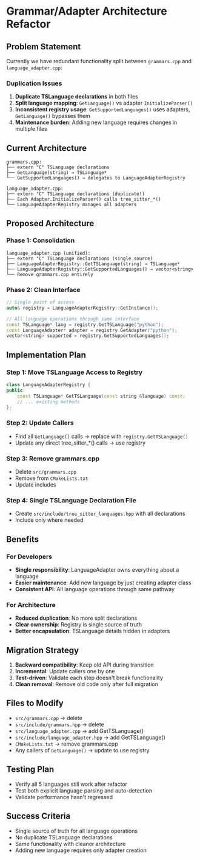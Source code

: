 # Grammar/Adapter Architecture Refactor

## Problem Statement
Currently we have redundant functionality split between `grammars.cpp` and `language_adapter.cpp`:

### Duplication Issues
1. **Duplicate TSLanguage declarations** in both files
2. **Split language mapping**: `GetLanguage()` vs adapter `InitializeParser()`  
3. **Inconsistent registry usage**: `GetSupportedLanguages()` uses adapters, `GetLanguage()` bypasses them
4. **Maintenance burden**: Adding new language requires changes in multiple files

## Current Architecture
```
grammars.cpp:
├── extern "C" TSLanguage declarations
├── GetLanguage(string) → TSLanguage*  
└── GetSupportedLanguages() → delegates to LanguageAdapterRegistry

language_adapter.cpp:
├── extern "C" TSLanguage declarations (duplicate!)
├── Each Adapter.InitializeParser() calls tree_sitter_*()
└── LanguageAdapterRegistry manages all adapters
```

## Proposed Architecture

### Phase 1: Consolidation
```
language_adapter.cpp (unified):
├── extern "C" TSLanguage declarations (single source)
├── LanguageAdapterRegistry::GetTSLanguage(string) → TSLanguage*
├── LanguageAdapterRegistry::GetSupportedLanguages() → vector<string>
└── Remove grammars.cpp entirely
```

### Phase 2: Clean Interface
```cpp
// Single point of access
auto& registry = LanguageAdapterRegistry::GetInstance();

// All language operations through same interface
const TSLanguage* lang = registry.GetTSLanguage("python");
const LanguageAdapter* adapter = registry.GetAdapter("python"); 
vector<string> supported = registry.GetSupportedLanguages();
```

## Implementation Plan

### Step 1: Move TSLanguage Access to Registry
```cpp
class LanguageAdapterRegistry {
public:
    const TSLanguage* GetTSLanguage(const string &language) const;
    // ... existing methods
};
```

### Step 2: Update Callers
- Find all `GetLanguage()` calls → replace with `registry.GetTSLanguage()`
- Update any direct tree_sitter_*() calls → use registry

### Step 3: Remove grammars.cpp
- Delete `src/grammars.cpp`
- Remove from `CMakeLists.txt`
- Update includes

### Step 4: Single TSLanguage Declaration File
- Create `src/include/tree_sitter_languages.hpp` with all declarations
- Include only where needed

## Benefits

### For Developers
- **Single responsibility**: LanguageAdapter owns everything about a language
- **Easier maintenance**: Add new language by just creating adapter class
- **Consistent API**: All language operations through same pathway

### For Architecture  
- **Reduced duplication**: No more split declarations
- **Clear ownership**: Registry is single source of truth
- **Better encapsulation**: TSLanguage details hidden in adapters

## Migration Strategy

1. **Backward compatibility**: Keep old API during transition
2. **Incremental**: Update callers one by one
3. **Test-driven**: Validate each step doesn't break functionality
4. **Clean removal**: Remove old code only after full migration

## Files to Modify
- `src/grammars.cpp` → delete
- `src/include/grammars.hpp` → delete  
- `src/language_adapter.cpp` → add GetTSLanguage()
- `src/include/language_adapter.hpp` → add GetTSLanguage()
- `CMakeLists.txt` → remove grammars.cpp
- Any callers of `GetLanguage()` → update to use registry

## Testing Plan
- Verify all 5 languages still work after refactor
- Test both explicit language parsing and auto-detection
- Validate performance hasn't regressed

## Success Criteria
- Single source of truth for all language operations
- No duplicate TSLanguage declarations  
- Same functionality with cleaner architecture
- Adding new language requires only adapter creation